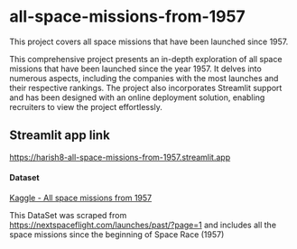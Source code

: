 # all-space-missions-from-1957

This project covers all space missions that have been launched since 1957.

This comprehensive project presents an in-depth exploration of all space missions that have been launched since the year 1957. 
It delves into numerous aspects, including the companies with the most launches and their respective rankings. The project also incorporates Streamlit support and has been designed with an online deployment solution, enabling recruiters to view the project effortlessly.

## Streamlit app link
https://harish8-all-space-missions-from-1957.streamlit.app

#### Dataset

[Kaggle - All space missions from 1957](https://www.kaggle.com/datasets/agirlcoding/all-space-missions-from-1957)

This DataSet was scraped from https://nextspaceflight.com/launches/past/?page=1 and includes all the space missions since the beginning of Space Race (1957)
